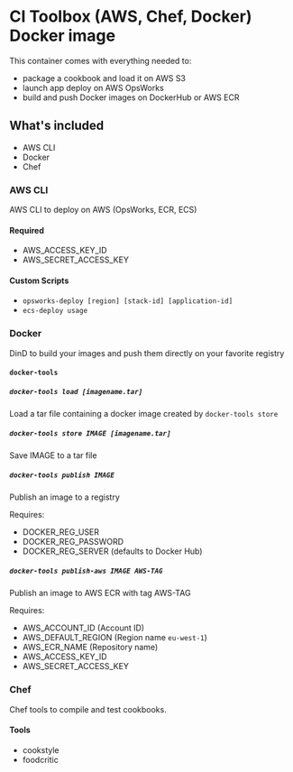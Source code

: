 # CI Toolbox (AWS, Chef, Docker) Docker image

This container comes with everything needed to:
- package a cookbook and load it on AWS S3
- launch app deploy on AWS OpsWorks
- build and push Docker images on DockerHub or AWS ECR

## What's included
 - AWS CLI
 - Docker
 - Chef

### AWS CLI
AWS CLI to deploy on AWS (OpsWorks, ECR, ECS)
#### Required
  - AWS_ACCESS_KEY_ID
  - AWS_SECRET_ACCESS_KEY

#### Custom Scripts
  - `opsworks-deploy [region] [stack-id] [application-id]`
  - `ecs-deploy usage`

### Docker
DinD to build your images and push them directly on your favorite registry

#### `docker-tools`

##### `docker-tools load [imagename.tar]`
Load a tar file containing a docker image created by `docker-tools store`
##### `docker-tools store IMAGE [imagename.tar]`
Save IMAGE to a tar file
##### `docker-tools publish IMAGE`
Publish an image to a registry

Requires:
 - DOCKER_REG_USER
 - DOCKER_REG_PASSWORD
 - DOCKER_REG_SERVER (defaults to Docker Hub)

##### `docker-tools publish-aws IMAGE AWS-TAG`
Publish an image to AWS ECR with tag AWS-TAG

Requires:
 - AWS_ACCOUNT_ID (Account ID)
 - AWS_DEFAULT_REGION (Region name `eu-west-1`)
 - AWS_ECR_NAME (Repository name)
 - AWS_ACCESS_KEY_ID
 - AWS_SECRET_ACCESS_KEY

### Chef
Chef tools to compile and test cookbooks.
#### Tools
  - cookstyle
  - foodcritic
